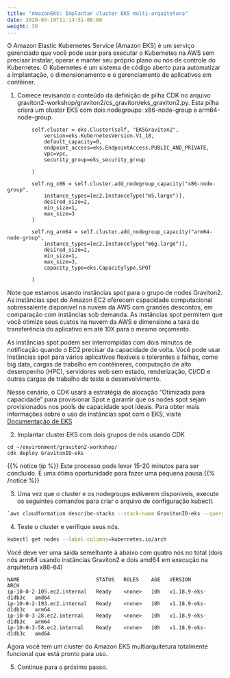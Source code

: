 ```yaml
---
title: "AmazonEKS: Implantar cluster EKS multi-arquitetura"
date: 2020-04-10T11:14:51-06:00
weight: 30
---
```


O Amazon Elastic Kubernetes Service (Amazon EKS) é um serviço gerenciado que você pode usar para executar o Kubernetes na AWS sem precisar instalar, operar e manter seu próprio plano ou nós de controle do Kubernetes. O Kubernetes é um sistema de código aberto para automatizar a implantação, o dimensionamento e o gerenciamento de aplicativos em contêiner.

1. Comece revisando o conteúdo da definição de pilha CDK no arquivo graviton2-workshop/graviton2/cs_graviton/eks_graviton2.py. Esta pilha criará um cluster EKS com dois nodegroups: x86-node-group e arm64-node-group.

```
        self.cluster = eks.Cluster(self, "EKSGraviton2",
            version=eks.KubernetesVersion.V1_18,
            default_capacity=0,
            endpoint_access=eks.EndpointAccess.PUBLIC_AND_PRIVATE,
            vpc=vpc,
            security_group=eks_security_group

        )

        self.ng_x86 = self.cluster.add_nodegroup_capacity("x86-node-group",
            instance_types=[ec2.InstanceType("m5.large")],
            desired_size=2,
            min_size=1,
            max_size=3
        )
        
        self.ng_arm64 = self.cluster.add_nodegroup_capacity("arm64-node-group",
            instance_types=[ec2.InstanceType("m6g.large")],
            desired_size=2,
            min_size=1,
            max_size=3,
            capacity_type=eks.CapacityType.SPOT

        )
```
Note que estamos usando instâncias spot para o grupo de nodes Graviton2. As instâncias spot do Amazon EC2 oferecem capacidade computacional sobressalente disponível na nuvem da AWS com grandes descontos, em comparação com instâncias sob demanda. As instâncias spot permitem que você otimize seus custos na nuvem da AWS e dimensione a taxa de transferência do aplicativo em até 10X para o mesmo orçamento.

As instâncias spot podem ser interrompidas com dois minutos de notificação quando o EC2 precisar da capacidade de volta. Você pode usar Instâncias spot para vários aplicativos flexíveis e tolerantes a falhas, como big data, cargas de trabalho em contêineres, computação de alto desempenho (HPC), servidores web sem estado, renderização, CI/CD e outras cargas de trabalho de teste e desenvolvimento.

Nesse cenário, o CDK usará a estratégia de alocação “Otimizada para capacidade” para provisionar Spot e garantir que os nodes spot sejam provisionados nos pools de capacidade spot ideais. Para obter mais informações sobre o uso de instâncias spot com o EKS, visite [Documentação de EKS](https://docs.aws.amazon.com/eks/latest/userguide/managed-node-groups.html)

2. Implantar cluster EKS com dois grupos de nós usando CDK

```
cd ~/environment/graviton2-workshop/
cdk deploy GravitonID-eks
```
{{% notice tip %}} 
Este processo pode levar 15-20 minutos para ser concluído. É uma ótima oportunidade para fazer uma pequena pausa.{{% /notice %}}

3. Uma vez que o cluster e os nodegroups estiverem disponíveis, execute os seguintes comandos para criar o arquivo de configuração kubectl.

```bash
`aws cloudformation describe-stacks --stack-name GravitonID-eks --query "Stacks[0].Outputs[1].OutputValue" --output text`
```

4. Teste o cluster e verifique seus nós.

```bash
kubectl get nodes --label-columns=kubernetes.io/arch
```
Você deve ver uma saída semelhante à abaixo com quatro nós no total (dois nós arm64 usando instâncias Graviton2 e dois amd64 em execução na arquitetura x86-64)
```
NAME                         STATUS   ROLES    AGE   VERSION              ARCH
ip-10-0-2-105.ec2.internal   Ready    <none>   10h   v1.18.9-eks-d1db3c   amd64
ip-10-0-2-193.ec2.internal   Ready    <none>   10h   v1.18.9-eks-d1db3c   arm64
ip-10-0-3-28.ec2.internal    Ready    <none>   10h   v1.18.9-eks-d1db3c   arm64
ip-10-0-3-58.ec2.internal    Ready    <none>   10h   v1.18.9-eks-d1db3c   amd64
```

Agora você tem um cluster do Amazon EKS multiarquitetura totalmente funcional que está pronto para uso.

5. Continue para o próximo passo.
